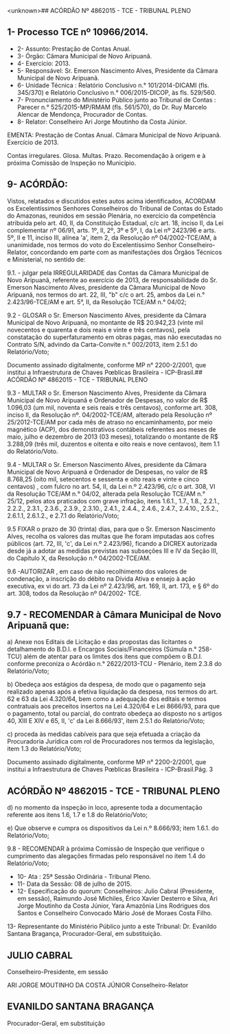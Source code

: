&lt;unknown&gt;## ACÓRDÃO Nº 4862015 - TCE - TRIBUNAL PLENO

## 1- Processo TCE nº 10966/2014.

- 2- Assunto: Prestação de Contas Anual.
- 3- Órgão: Câmara Municipal de Novo Aripuanã.
- 4- Exercício: 2013.
- 5-  Responsável: Sr.  Emerson  Nascimento  Alves,  Presidente  da  Câmara  Municipal  de Novo Aripuanã.
- 6- Unidade Técnica : Relatório Conclusivo n.° 101/2014-DICAMI (fls. 345/370) e Relatório Conclusivo n.° 006/2015-DICOP, às fls. 529/560.
- 7- Pronunciamento do Ministério Público junto ao Tribunal de Contas :  Parecer n.° 525/2015-MP/RMAM (fls. 561/570), do Dr. Ruy Marcelo Alencar de Mendonça, Procurador de Contas.
- 8- Relator: Conselheiro Ari Jorge Moutinho da Costa Júnior.

EMENTA: Prestação de Contas Anual. Câmara Municipal de Novo Aripuanã. Exercício de 2013.

Contas irregulares. Glosa. Multas. Prazo. Recomendação à origem e à próxima Comissão de Inspeção no Município.

## 9- ACÓRDÃO:

Vistos, relatados e discutidos estes autos acima identificados,  ACORDAM os Excelentíssimos  Senhores  Conselheiros  do  Tribunal  de  Contas  do  Estado  do Amazonas, reunidos em sessão Plenária, no exercício da competência atribuída pelo art. 40, II, da Constituição Estadual, c/c art. 18, inciso II, da Lei complementar nº 06/91, arts. 1º,  II,  2º,  3º  e  5º,  I,  da  Lei  nº  2423/96  e  arts.  5º,  II  e  11,  inciso  III,  alínea  'a',  item  2,  da Resolução nº 04/2002-TCE/AM, à unanimidade, nos termos do voto do Excelentíssimo Senhor Conselheiro-Relator, concordando em parte com as manifestações dos Órgãos Técnicos e Ministerial, no sentido de:

9.1.  -  julgar pela IRREGULARIDADE das Contas da Câmara  Municipal de Novo  Aripuanã, referente ao exercício de 2013, de responsabilidade do Sr. Emerson Nascimento Alves, presidente da Câmara Municipal de Novo Aripuanã, nos termos do art. 22,  III,  "b"  c/c  o  art.  25,  ambos  da  Lei  n.°  2.423/96-TCE/AM e art. 5°,  II, da Resolução TCE/AM n.° 04/02;

9.2  -  GLOSAR o  Sr.  Emerson  Nascimento  Alves,  presidente  da  Câmara Municipal  de  Novo  Aripuanã,  no  montante  de R$  20.942,23  (vinte  mil  novecentos e quarenta e dois reais e vinte e três centavos), pela constatação do superfaturamento em  obras  pagas, mas  não  executadas  no  Contrato  S/N,  advindo  da  Carta-Convite  n.° 002/2013, item 2.5.1 do Relatório/Voto;

Documento assinado digitalmente, conforme MP n° 2200-2/2001, que institui a Infraestrutura de Chaves Pœblicas Brasileira - ICP-Brasil.## ACÓRDÃO Nº 4862015 - TCE - TRIBUNAL PLENO

9.3 - MULTAR o  Sr.  Emerson Nascimento Alves,  Presidente da Câmara Municipal de Novo Aripuanã e Ordenador de Despesas, no valor de R$ 1.096,03 (um mil,  noventa e seis reais e três centavos), conforme art. 308, inciso  II, da Resolução nº. 04/2002-TCE/AM, alterado pela Resolução nº 25/2012-TCE/AM por cada mês de atraso no encaminhamento, por meio magnético (ACP), dos demonstrativos contábeis  referentes  aos  meses  de maio,  julho  e  dezembro de  2013  (03  meses), totalizando  o  montante  de R$  3.288,09 (três  mil,  duzentos  e  oitenta  e  oito  reais  e nove centavos), item 1.1 do Relatório/Voto.

9.4  -  MULTAR o  Sr.  Emerson Nascimento Alves, presidente  da Câmara Municipal de Novo Aripuanã e Ordenador de Despesas, no valor de R$ 8.768,25 (oito mil, setecentos e sessenta e oito reais e vinte e cinco centavos) ,  com fulcro no art. 54, II, da Lei n.º 2.423/96, c/c o art. 308, VI da Resolução TCE/AM n.° 04/02, alterada pela Resolução TCE/AM n.° 25/12, pelos atos praticados com grave infração, itens 1.6.1., 1.7., 1.8.,  2.2.1.,  2.2.2.,  2.3.1.,  2.3.6.,  2.3.9.,  2.3.10.,  2.4.1.,  2.4.4.,  2.4.6.,  2.4.7.,  2.4.10., 2.5.2., 2.6.1.1, 2.6.1.2., e 2.7.1 do Relatório/Voto;

9.5  FIXAR o  prazo  de  30  (trinta)  dias,  para  que o  Sr.  Emerson Nascimento  Alves,  recolha  os  valores  das multas  que  lhe  foram  imputadas  aos cofres públicos (art. 72,  III, 'c', da  Lei n.º 2.423/96), ficando a DICREX autorizada desde já a adotar  as  medidas  previstas  nas  subseções  III  e  IV  da  Seção  III,  do  Capítulo  X,  da Resolução n.º 04/2002-TCE/AM.

9.6 -AUTORIZAR , em  caso  de  não  recolhimento  dos  valores  de condenação, a inscrição do débito na Dívida Ativa e ensejo à ação executiva, ex vi do art. 73 da Lei nº 2.423/96,  art. 169,  II,  art.  173, e § 6º do art. 308,  todos da Resolução nº 04/2002- TCE.

## 9.7 - RECOMENDAR à Câmara Municipal de Novo Aripuanã que:

a) Anexe  nos  Editais  de Licitação  e  das  propostas  das  licitantes  o detalhamento  do  B.D.I.  e  Encargos  Sociais/Financeiros  (Súmula  n.°  258-TCU)  além  de atentar para os limites dos itens que compõem o B.D.I. conforme preconiza o Acórdão n.° 2622/2013-TCU - Plenário, item 2.3.8 do Relatório/Voto;

b)  Obedeça  aos  estágios  da  despesa,  de  modo  que  o  pagamento  seja realizado apenas após a efetiva liquidação da despesa, nos termos do art. 62 e 63 da Lei 4.320/64, bem como a adequação dos editais e termos contratuais aos preceitos insertos na  Lei  4.320/64  e  Lei  8666/93,  para  que  o  pagamento,  total  ou  parcial,  do  contrato obedeça ao disposto no s artigos 40, XIII E XIV e 65, II, 'c' da Lei 8.666/93', item 2.5.1 do Relatório/Voto;

c)  proceda  às  medidas  cabíveis  para  que  seja  efetuada  a  criação  da Procuradoria  Jurídica  com  rol  de  Procuradores  nos  termos  da  legislação,  item  1.3  do Relatório/Voto;

Documento assinado digitalmente, conforme MP n° 2200-2/2001, que institui a Infraestrutura de Chaves Pœblicas Brasileira - ICP-Brasil.Pág. 3

## ACÓRDÃO Nº 4862015 - TCE - TRIBUNAL PLENO

d)  no  momento  da  inspeção  in  loco,  apresente  toda  a  documentação referente aos itens 1.6, 1.7 e 1.8 do Relatório/Voto;

e) Que observe e cumpra os dispositivos da Lei n.º 8.666/93; item 1.6.1. do Relatório/Voto;

9.8  -  RECOMENDAR à  próxima  Comissão  de  Inspeção  que  verifique  o cumprimento das alegações firmadas pelo responsável no item 1.4 do Relatório/Voto;

- 10- Ata : 25ª Sessão Ordinária - Tribunal Pleno.
- 11- Data da Sessão: 08 de julho de 2015.
- 12-  Especificação  do  quorum: Conselheiros:  Julio  Cabral  (Presidente,  em  sessão), Raimundo  José  Michiles,  Érico  Xavier  Desterro  e  Silva,  Ari  Jorge  Moutinho  da  Costa Júnior, Yara Amazônia Lins Rodrigues dos Santos e Conselheiro Convocado Mário José de Moraes Costa Filho.

13- Representante do Ministério Público junto a este Tribunal: Dr. Evanildo Santana Bragança, Procurador-Geral, em substituição.

## JULIO CABRAL

Conselheiro-Presidente, em sessão

ARI JORGE MOUTINHO DA COSTA JÚNIOR Conselheiro-Relator

## EVANILDO SANTANA BRAGANÇA

Procurador-Geral, em substituição